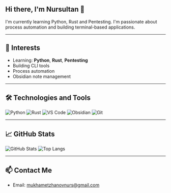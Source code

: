 ## Hi there, I'm Nursultan 👋

I'm currently learning Python, Rust and Pentesting. I'm passionate about process automation and building terminal-based applications.

---

## 🧠 Interests
- Learning: **Python**, **Rust**, **Pentesting**
- Building CLI tools
- Process automation
- Obsidian note management

---

## 🛠️ Technologies and Tools
![Python](https://img.shields.io/badge/-Python-333?style=flat&logo=python)
![Rust](https://img.shields.io/badge/-Rust-333?style=flat&logo=rust)
![VS Code](https://img.shields.io/badge/-VS%20Code-333?style=flat&logo=visual-studio-code)
![Obsidian](https://img.shields.io/badge/-Obsidian-333?style=flat&logo=obsidian)
![Git](https://img.shields.io/badge/-Git-333?style=flat&logo=git)

---

## 📈 GitHub Stats
![GitHub Stats](https://github-readme-stats.vercel.app/api?username=Nur5u1t4n&show_icons=true&theme=transparent)
![Top Langs](https://github-readme-stats.vercel.app/api/top-langs/?username=Nur5u1t4n&theme=transparent)

---

## 📫 Contact Me
- Email: mukhametzhanovnurs@gmail.com